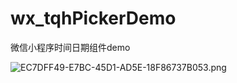 # wx_tqhPickerDemo
微信小程序时间日期组件demo

![EC7DFF49-E7BC-45D1-AD5E-18F86737B053.png](https://upload-images.jianshu.io/upload_images/436419-e49b208a8628d611.png?imageMogr2/auto-orient/strip%7CimageView2/2/w/400)